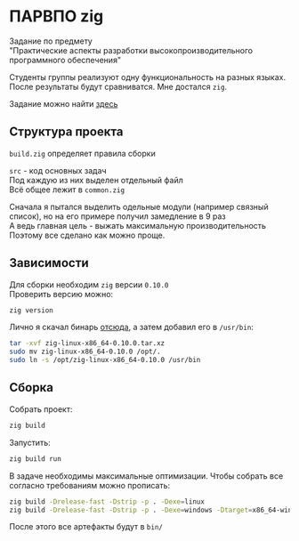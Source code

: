 # ПАРВПО zig
Задание по предмету\
"Практические аспекты разработки высокопроизводительного программного обеспечения"

Студенты группы реализуют одну функциональность на разных языках. После результаты будут сравниватся. Мне достался `zig`.

Задание можно найти [здесь](https://technostrife.notion.site/2457e822b3da415abb53f3132ac09442)

## Структура проекта

`build.zig` определяет правила сборки

`src` - код основных задач \
Под каждую из них выделен отдельный файл \
Всё общее лежит в `common.zig`

Сначала я пытался выделить одельные модули (например связный список), но на его примере получил замедление в 9 раз \
А ведь главная цель - выжать максимальную производительность \
Поэтому все сделано как можно проще.

## Зависимости

Для сборки необходим `zig` версии `0.10.0` \
Проверить версию можно:
```bash
zig version
```

Лично я скачал бинарь [отсюда](https://ziglang.org/download/), а затем добавил его в `/usr/bin`:
```bash
tar -xvf zig-linux-x86_64-0.10.0.tar.xz
sudo mv zig-linux-x86_64-0.10.0 /opt/.
sudo ln -s /opt/zig-linux-x86_64-0.10.0 /usr/bin
```

## Сборка

Собрать проект: 
```bash
zig build
```
Запустить:
```bash
zig build run
```

В задаче необходимы максимальные оптимизации. Чтобы собрать все согласно требованиям можно прописать:
```bash
zig build -Drelease-fast -Dstrip -p . -Dexe=linux
zig build -Drelease-fast -Dstrip -p . -Dexe=windows -Dtarget=x86_64-windows
```
После этого все артефакты будут в `bin/`

